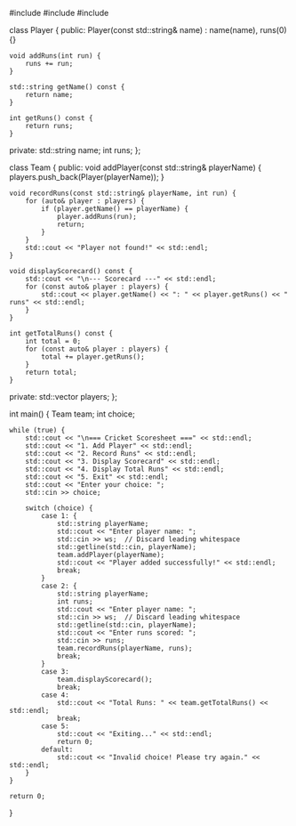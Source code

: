 #include <iostream>
#include <vector>
#include <string>

class Player {
public:
    Player(const std::string& name) : name(name), runs(0) {}

    void addRuns(int run) {
        runs += run;
    }

    std::string getName() const {
        return name;
    }

    int getRuns() const {
        return runs;
    }

private:
    std::string name;
    int runs;
};

class Team {
public:
    void addPlayer(const std::string& playerName) {
        players.push_back(Player(playerName));
    }

    void recordRuns(const std::string& playerName, int run) {
        for (auto& player : players) {
            if (player.getName() == playerName) {
                player.addRuns(run);
                return;
            }
        }
        std::cout << "Player not found!" << std::endl;
    }

    void displayScorecard() const {
        std::cout << "\n--- Scorecard ---" << std::endl;
        for (const auto& player : players) {
            std::cout << player.getName() << ": " << player.getRuns() << " runs" << std::endl;
        }
    }

    int getTotalRuns() const {
        int total = 0;
        for (const auto& player : players) {
            total += player.getRuns();
        }
        return total;
    }

private:
    std::vector<Player> players;
};

int main() {
    Team team;
    int choice;

    while (true) {
        std::cout << "\n=== Cricket Scoresheet ===" << std::endl;
        std::cout << "1. Add Player" << std::endl;
        std::cout << "2. Record Runs" << std::endl;
        std::cout << "3. Display Scorecard" << std::endl;
        std::cout << "4. Display Total Runs" << std::endl;
        std::cout << "5. Exit" << std::endl;
        std::cout << "Enter your choice: ";
        std::cin >> choice;

        switch (choice) {
            case 1: {
                std::string playerName;
                std::cout << "Enter player name: ";
                std::cin >> ws;  // Discard leading whitespace
                std::getline(std::cin, playerName);
                team.addPlayer(playerName);
                std::cout << "Player added successfully!" << std::endl;
                break;
            }
            case 2: {
                std::string playerName;
                int runs;
                std::cout << "Enter player name: ";
                std::cin >> ws;  // Discard leading whitespace
                std::getline(std::cin, playerName);
                std::cout << "Enter runs scored: ";
                std::cin >> runs;
                team.recordRuns(playerName, runs);
                break;
            }
            case 3:
                team.displayScorecard();
                break;
            case 4:
                std::cout << "Total Runs: " << team.getTotalRuns() << std::endl;
                break;
            case 5:
                std::cout << "Exiting..." << std::endl;
                return 0;
            default:
                std::cout << "Invalid choice! Please try again." << std::endl;
        }
    }

    return 0;
}

